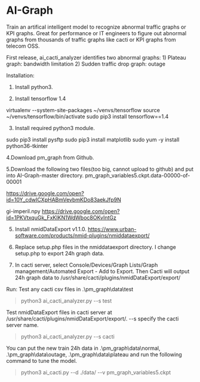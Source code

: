 # AI-Graph
Train an artifical intelligent model to recognize abnormal traffic graphs or KPI graphs. Great for performance or IT engineers to figure out abnormal graphs from thousands of traffic graphs like cacti or KPI graphs from telecom OSS.

First release, ai_cacti_analyzer identifies two abnormal graphs:
        1) Plateau graph: bandwidth limitation
        2) Sudden traffic drop graph: outage

Installation:
1. Install python3.

2. Install tensorflow 1.4

virtualenv --system-site-packages ~/venvs/tensorflow
source ~/venvs/tensorflow/bin/activate
sudo pip3 install tensorflow==1.4

3. Install required python3 module.

sudo pip3 install pysftp
sudo pip3 install matplotlib
sudo yum -y install python36-tkinter

4.Download pm_graph from Github.

5.Download the following two files(too big, cannot upload to github) and put into AI-Graph-master directory.
pm_graph_variables5.ckpt.data-00000-of-00001

https://drive.google.com/open?id=10Y_cdwICXpHABmVevbmKDo83aekJfp9N

gi-imperil.npy
https://drive.google.com/open?id=1PKVtxquGk_FxKIKN1WdWboc8OKvIntGz

5. Install nmidDataExport v1.1.0. 
https://www.urban-software.com/products/nmid-plugins/nmiddataexport/

6. Replace setup.php files in the nmiddataexport directory. I change setup.php to export 24h graph data. 

7. In cacti server, select Console/Devices/Graph Lists/Graph management/Automated Export - Add to Export.
Then Cacti will output 24h graph data to /usr/share/cacti/plugins/nmidDataExport/export/

Run:
Test any cacti csv files in .\pm_graph\data\test
>python3 ai_cacti_analyzer.py --s test

Test nmidDataExport files in cacti server at /usr/share/cacti/plugins/nmidDataExport/export/. 
--s specify the cacti server name.
>python3 ai_cacti_analyzer.py --s cacti

You can put the new train 24h data in .\pm_graph\data\normal, .\pm_graph\data\outage, .\pm_graph\data\plateau and run the following command to tune the model.
>python3 ai_cacti.py --d ./data/ --v pm_graph_variables5.ckpt
